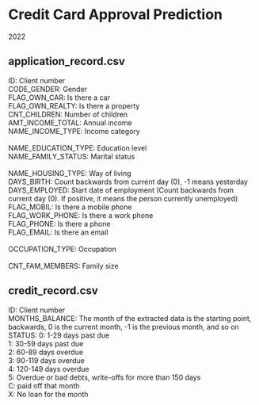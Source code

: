 # Credit Card Approval Prediction
2022

## application_record.csv		
ID:	Client number <br />
CODE_GENDER:	Gender <br />
FLAG_OWN_CAR:	Is there a car	<br />
FLAG_OWN_REALTY: Is there a property <br />
CNT_CHILDREN:	Number of children <br />
AMT_INCOME_TOTAL: Annual income <br />
NAME_INCOME_TYPE: Income category <br />	
NAME_EDUCATION_TYPE:	Education level	<br />
NAME_FAMILY_STATUS: Marital status <br />	
NAME_HOUSING_TYPE:	Way of living	<br />
DAYS_BIRTH:	Count backwards from current day (0), -1 means yesterday <br />
DAYS_EMPLOYED:	Start date of employment (Count backwards from current day (0). If positive, it means the person currently unemployed) <br />
FLAG_MOBIL:	Is there a mobile phone	<br />
FLAG_WORK_PHONE:	Is there a work phone	<br />
FLAG_PHONE:	Is there a phone <br />
FLAG_EMAIL:	Is there an email <br />	
OCCUPATION_TYPE:	Occupation <br />	
CNT_FAM_MEMBERS:	Family size <br />	

## credit_record.csv		
ID:	Client number	<br />
MONTHS_BALANCE:	The month of the extracted data is the starting point, backwards, 0 is the current month, -1 is the previous month, and so on <br />
STATUS:	0: 1-29 days past due <br />
        1: 30-59 days past due <br />
        2: 60-89 days overdue <br />
        3: 90-119 days overdue <br />
        4: 120-149 days overdue <br />
        5: Overdue or bad debts, write-offs for more than 150 days <br />
        C: paid off that month <br />
        X: No loan for the month <br />
